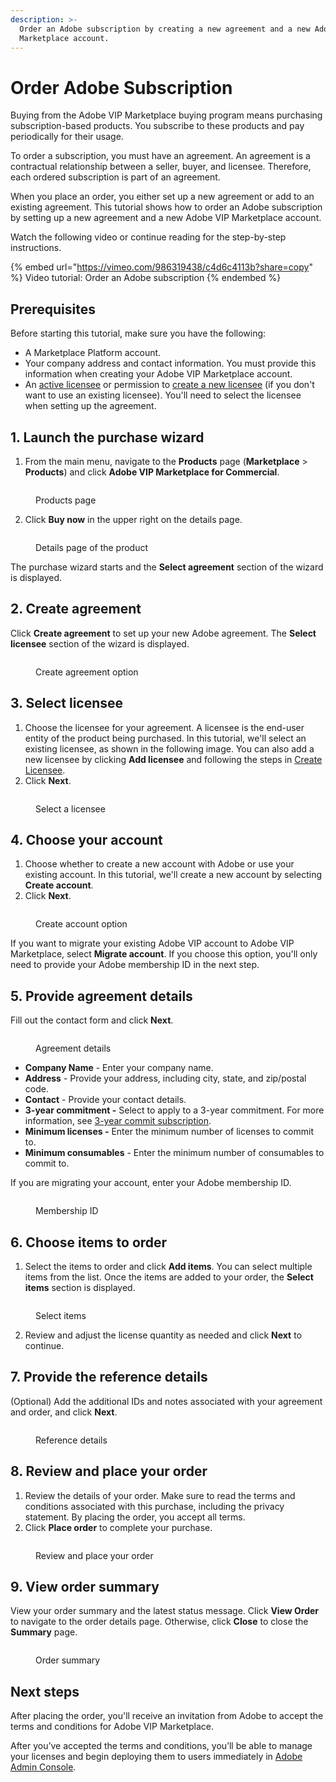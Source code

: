 ```yaml
---
description: >-
  Order an Adobe subscription by creating a new agreement and a new Adobe VIP
  Marketplace account.
---
```


# Order Adobe Subscription

Buying from the Adobe VIP Marketplace buying program means purchasing subscription-based products. You subscribe to these products and pay periodically for their usage.&#x20;

To order a subscription, you must have an agreement. An agreement is a contractual relationship between a seller, buyer, and licensee. Therefore, each ordered subscription is part of an agreement.&#x20;

When you place an order, you either set up a new agreement or add to an existing agreement. This tutorial shows how to order an Adobe subscription by setting up a new agreement and a new Adobe VIP Marketplace account.&#x20;

Watch the following video or continue reading for the step-by-step instructions.&#x20;

{% embed url="https://vimeo.com/986319438/c4d6c4113b?share=copy" %}
Video tutorial: Order an Adobe subscription
{% endembed %}

## Prerequisites

Before starting this tutorial, make sure you have the following:

* A Marketplace Platform account.
* Your company address and contact information. You must provide this information when creating your Adobe VIP Marketplace account.&#x20;
* An [active licensee](../../../modules-and-features/settings/licensees/licensee-states.md) or permission to [create a new licensee](../../../modules-and-features/settings/licensees/create-licensees.md) (if you don't want to use an existing licensee). You'll need to select the licensee when setting up the agreement.&#x20;

## 1. Launch the purchase wizard

1. From the main menu, navigate to the **Products** page (**Marketplace** > **Products**) and click **Adobe VIP Marketplace for Commercial**.

<figure><img src="../../../.gitbook/assets/Adobe1.png" alt=""><figcaption><p>Products page</p></figcaption></figure>

2. Click **Buy now** in the upper right on the details page.

<figure><img src="../../../.gitbook/assets/BuyNow.png" alt=""><figcaption><p>Details page of the product</p></figcaption></figure>

The purchase wizard starts and the **Select agreement** section of the wizard is displayed.

## 2. Create agreement

Click **Create agreement** to set up your new Adobe agreement. The **Select licensee** section of the wizard is displayed.

<figure><img src="../../../.gitbook/assets/Adobe-CreateAgreement.png" alt=""><figcaption><p>Create agreement option</p></figcaption></figure>

## 3. Select licensee

1. Choose the licensee for your agreement. A licensee is the end-user entity of the product being purchased. In this tutorial, we'll select an existing licensee, as shown in the following image. You can also add a new licensee by clicking **Add licensee** and following the steps in [Create Licensee](../../../modules-and-features/settings/licensees/create-licensees.md).
2. Click **Next**.&#x20;

<figure><img src="../../../.gitbook/assets/tutorial_adobe_licensee.png" alt=""><figcaption><p>Select a licensee</p></figcaption></figure>

## 4. Choose your account

1. Choose whether to create a new account with Adobe or use your existing account. In this tutorial, we'll create a new account by selecting **Create account**.&#x20;
2. Click **Next**.

<figure><img src="../../../.gitbook/assets/adobe_wizard_create_account.png" alt=""><figcaption><p>Create account option</p></figcaption></figure>

If you want to migrate your existing Adobe VIP account to Adobe VIP Marketplace, select **Migrate account**. If you choose this option, you'll only need to provide your Adobe membership ID in the next step.

## 5. Provide agreement details

Fill out the contact form and click **Next**.

<figure><img src="../../../.gitbook/assets/Agreementdetails (1).png" alt=""><figcaption><p>Agreement details</p></figcaption></figure>

* **Company Name** - Enter your company name.&#x20;
* **Address** - Provide your address, including city, state, and zip/postal code.&#x20;
* **Contact** - Provide your contact details.
* **3-year commitment -** Select to apply to a 3-year commitment. For more information, see [3-year commit subscription](https://helpx.adobe.com/uk/enterprise/vip/vip-subscription-term-options-marketplace.html).
* **Minimum licenses -** Enter the minimum number of licenses to commit to.
* **Minimum consumables** - Enter the minimum number of consumables to commit to.

If you are migrating your account, enter your Adobe membership ID.&#x20;

<figure><img src="../../../.gitbook/assets/MembershipID.png" alt=""><figcaption><p>Membership ID</p></figcaption></figure>

## 6. Choose items to order

1. Select the items to order and click **Add items**. You can select multiple items from the list. Once the items are added to your order, the **Select items** section is displayed.

<figure><img src="../../../.gitbook/assets/AdobeItems.png" alt=""><figcaption><p>Select items</p></figcaption></figure>

2. Review and adjust the license quantity as needed and click **Next** to continue.

## 7. Provide the reference details

(Optional) Add the additional IDs and notes associated with your agreement and order, and click **Next**.

<figure><img src="../../../.gitbook/assets/AddDetails.png" alt=""><figcaption><p>Reference details</p></figcaption></figure>

## 8. Review and place your order

1. Review the details of your order. Make sure to read the terms and conditions associated with this purchase, including the privacy statement. By placing the order, you accept all terms.
2. Click **Place order** to complete your purchase.

<figure><img src="../../../.gitbook/assets/Review.png" alt=""><figcaption><p>Review and place your order</p></figcaption></figure>

## 9. View order summary

View your order summary and the latest status message. Click **View Order** to navigate to the order details page. Otherwise, click **Close** to close the **Summary** page.

<figure><img src="../../../.gitbook/assets/image (1063).png" alt=""><figcaption><p>Order summary</p></figcaption></figure>

## Next steps

After placing the order, you'll receive an invitation from Adobe to accept the terms and conditions for Adobe VIP Marketplace.&#x20;

After you’ve accepted the terms and conditions, you’ll be able to manage your licenses and begin deploying them to users immediately in [Adobe Admin Console](https://adminconsole.adobe.com/).
